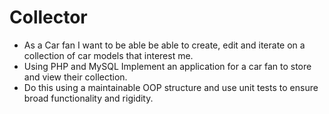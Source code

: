 # Collector
- As a Car fan I want to be able be able to create, edit and iterate on a collection of car models that interest me.
- Using PHP and MySQL Implement an application for a car fan to store and view their collection.
- Do this using a maintainable OOP structure and use unit tests to ensure broad functionality and rigidity. 
